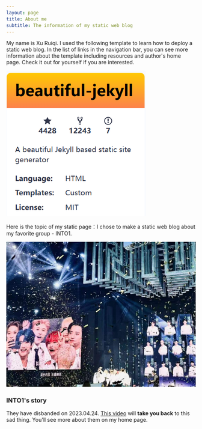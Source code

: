 ```yaml
---
layout: page
title: About me
subtitle: The information of my static web blog
---
```


My name is Xu Ruiqi. I used the following template to learn how to deploy a static web blog. In the list of links in the navigation bar, you can see more information about the template including resources and author's home page. Check it out for yourself if you are interested.

![avatar](assets/img/bj.png#pic_center)

Here is the topic of my static page：I chose to make a static web blog about my favorite group - INTO1.

![avatar](assets/img/bginto1.jpg)

### INTO1's story

They have disbanded on 2023.04.24. [This video](https://m.bilibili.com/video/BV1eg411Z7zJ?buvid=Y1483C1A4B1DDA4C42C580ED1A85B5993D63&is_story_h5=false&mid=KvW%2FD4f2c5VbC4ZAHj66gw%3D%3D&p=1&plat_id=120&share_from=ugc&share_medium=iphone&share_plat=ios&share_session_id=F3B2D8DE-AED8-44C2-BBE0-48584676C499&share_source=WEIXIN&share_tag=s_i&timestamp=1682436869&unique_k=PxwWGbI&up_id=156058480) will **take you back** to this sad thing. You'll see more about them on my home page.


